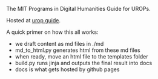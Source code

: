 The MIT Programs in Digital Humanities Guide for UROPs.

Hosted at [urop guide](https://urop.dhmit.xyz).

A quick primer on how this all works:

* we draft content as md files in ./md
* md_to_html.py generates html from these md files
* when ready, move an html file to the templates folder
* build.py runs jinja and outputs the final result into docs
* docs is what gets hosted by github pages